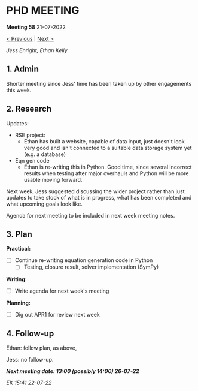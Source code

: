 # PHD MEETING

__Meeting 58__
21-07-2022

[< Previous](../07/57_13-07-22.md) | [Next >]()

_Jess Enright,_
_Ethan Kelly_


## 1. Admin

Shorter meeting since Jess' time has been taken up by other engagements this week.


## 2. Research

Updates:
- RSE project:
	- Ethan has built a website, capable of data input, just doesn't look very good and isn't connected to a suitable data storage system yet (e.g. a database)
- Eqn gen code
	- Ethan is re-writing this in Python. Good time, since several incorrect results when testing after major overhauls and Python will be more usable moving forward.


Next week, Jess suggested discussing the wider project rather than just updates to take stock of what is in progress, what has been completed and what upcoming goals look like.

Agenda for next meeting to be included in next week meeting notes.



## 3. Plan

**Practical:**
- [ ] Continue re-writing equation generation code in Python
	- [ ] Testing, closure result, solver implementation (SymPy)

**Writing:**
- [ ] Write agenda for next week's meeting

**Planning:**
- [ ] Dig out APR1 for review next week



## 4. Follow-up

Ethan: follow plan, as above,

Jess: no follow-up.


**_Next meeting date: 13:00 (possibly 14:00) 26-07-22_**



_EK 15:41 22-07-22_
